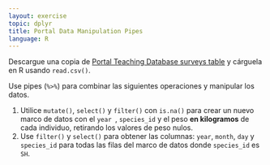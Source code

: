 ```yaml
---
layout: exercise
topic: dplyr
title: Portal Data Manipulation Pipes
language: R
---
```


Descargue una copia de
[Portal Teaching Database surveys table](https://ndownloader.figshare.com/files/2292172)
y cárguela en R usando `read.csv()`.

Use pipes (`%>%`) para combinar las siguientes operaciones y manipular los datos.

1. Utilice `mutate()`, `select()` y `filter()` con `is.na()` para crear un nuevo marco de datos con
   el `year `, `species_id` y el peso **en kilogramos** de cada individuo, retirando los valores de peso nulos.
2. Use `filter()` y `select()` para obtener las columnas: `year`, `month`, `day` y `species_id` para todas las filas del marco de datos donde `species_id` es `SH`.